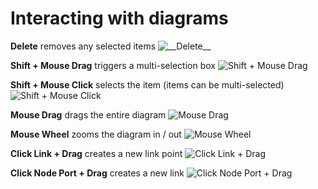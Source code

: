 # Interacting with diagrams

**Delete** removes any selected items ![\_\_Delete\_\_](https://github.com/projectstorm/react-diagrams/tree/ce38f77027ac37ca9193c6faccc6049036906e42/images/rjdDelete.gif)

**Shift + Mouse Drag** triggers a multi-selection box ![Shift + Mouse Drag](https://github.com/projectstorm/react-diagrams/tree/ce38f77027ac37ca9193c6faccc6049036906e42/images/mouseDrag.gif)

**Shift + Mouse Click** selects the item \(items can be multi-selected\) ![Shift + Mouse Click](https://github.com/projectstorm/react-diagrams/tree/ce38f77027ac37ca9193c6faccc6049036906e42/images/shiftClick.gif)

**Mouse Drag** drags the entire diagram ![Mouse Drag](https://github.com/projectstorm/react-diagrams/tree/ce38f77027ac37ca9193c6faccc6049036906e42/images/canvasDrag.gif)

**Mouse Wheel** zooms the diagram in / out ![Mouse Wheel](https://github.com/projectstorm/react-diagrams/tree/ce38f77027ac37ca9193c6faccc6049036906e42/images/mouseWheel.gif)

**Click Link + Drag** creates a new link point ![Click Link + Drag](https://github.com/projectstorm/react-diagrams/tree/ce38f77027ac37ca9193c6faccc6049036906e42/images/createPoint.gif)

**Click Node Port + Drag** creates a new link ![Click Node Port + Drag](https://github.com/projectstorm/react-diagrams/tree/ce38f77027ac37ca9193c6faccc6049036906e42/images/createLink.gif)

